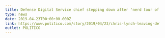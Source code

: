 ```yaml
---
title: Defense Digital Service chief stepping down after 'nerd tour of duty'
type: news
date: 2019-04-23T00:00:00.000Z
link: https://www.politico.com/story/2019/04/23/chris-lynch-leaving-defense-digital-1373893
outlet: POLITICO
---
```

